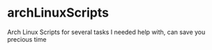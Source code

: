 # archLinuxScripts
Arch Linux Scripts for several tasks I needed help with, can save you precious time
